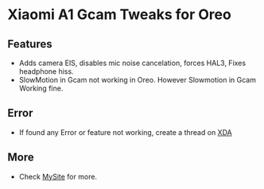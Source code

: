 # Xiaomi A1 Gcam Tweaks for Oreo

## Features
 - Adds camera EIS, disables mic noise cancelation, forces HAL3, Fixes headphone hiss.
 - SlowMotion in Gcam not working in Oreo. However Slowmotion in Gcam Working fine.

## Error
 - If found any Error or feature not working, create a thread on [XDA](https://forum.xda-developers.com/mi-a1/help)
## More
 - Check [MySite](https://addicted.tk/) for more.
